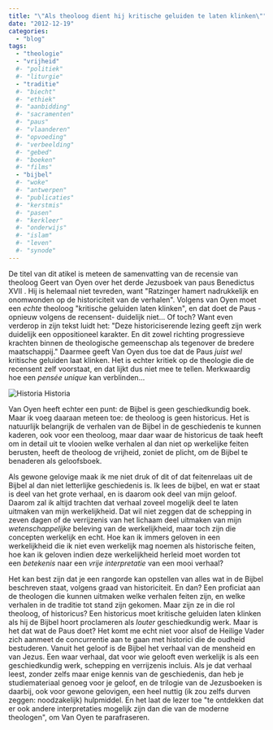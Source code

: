 ```yaml
---
title: "\"Als theoloog dient hij kritische geluiden te laten klinken\""
date: "2012-12-19"
categories: 
  - "blog"
tags:
  - "theologie"
  - "vrijheid"
  #- "politiek"
  #- "liturgie"
  - "traditie"
  #- "biecht"
  #- "ethiek"
  #- "aanbidding"
  #- "sacramenten"
  #- "paus"
  #- "vlaanderen"
  #- "opvoeding"
  #- "verbeelding"
  #- "gebed"
  #- "boeken"
  #- "films"
  - "bijbel"
  #- "woke"
  #- "antwerpen"
  #- "publicaties"
  #- "kerstmis"
  #- "pasen"
  #- "kerkleer"
  #- "onderwijs"
  #- "islam"
  #- "leven"
  #- "synode"
---
```


De titel van dit atikel is meteen de samenvatting van de recensie van theoloog Geert van Oyen over het derde Jezusboek van paus Benedictus XVII . Hij is helemaal niet tevreden, want "Ratzinger hamert nadrukkelijk en onomwonden op de historiciteit van de verhalen". Volgens van Oyen moet een _echte_ theoloog "kritische geluiden laten klinken", en dat doet de Paus -opnieuw volgens de recensent- duidelijk niet... Of toch? Want even verderop in zijn tekst luidt het: "Deze historiciserende lezing geeft zijn werk duidelijk een oppositioneel karakter. En dit zowel richting progressieve krachten binnen de theologische gemeenschap als tegenover de bredere maatschappij." Daarmee geeft Van Oyen dus toe dat de Paus _juist wel_ kritische geluiden laat klinken. Het is echter kritiek op de theologie die de recensent zelf voorstaat, en dat lijkt dus niet mee te tellen. Merkwaardig hoe een _pensée unique_ kan verblinden...

![Historia](images/240px-Gyzis_006_%28%CE%97istoria%29.jpeg) Historia

Van Oyen heeft echter een punt: de Bijbel is geen geschiedkundig boek. Maar ik voeg daaraan meteen toe: de theoloog is geen historicus. Het is natuurlijk belangrijk de verhalen van de Bijbel in de geschiedenis te kunnen kaderen, ook voor een theoloog, maar daar waar de historicus de taak heeft om in detail uit te vlooien welke verhalen al dan niet op werkelijke feiten berusten, heeft de theoloog de vrijheid, zoniet de plicht, om de Bijbel te benaderen als geloofsboek.

Als gewone gelovige maak ik me niet druk of dit of dat feitenrelaas uit de Bijbel al dan niet letterlijke geschiedenis is. Ik lees de bijbel, en wat er staat is deel van het grote verhaal, en is daarom ook deel van mijn geloof. Daarom zal ik altijd trachten dat verhaal zoveel mogelijk deel te laten uitmaken van mijn werkelijkheid. Dat wil niet zeggen dat de schepping in zeven dagen of de verrijzenis van het lichaam deel uitmaken van mijn _wetenschappelĳke_ beleving van de werkelijkheid, maar toch zijn die concepten werkelijk en echt. Hoe kan ik immers geloven in een werkelijkheid die ik niet even werkelijk mag noemen als historische feiten, hoe kan ik geloven indien deze werkelijkheid herleid moet worden tot een _betekenis_ naar een _vrije interpretatie_ van een mooi verhaal?

Het kan best zijn dat je een rangorde kan opstellen van alles wat in de Bijbel beschreven staat, volgens graad van historiciteit. En dan? Een proficiat aan de theologen die kunnen uitmaken welke verhalen feiten zijn, en welke verhalen in de traditie tot stand zijn gekomen. Maar zijn ze in die rol theoloog, of historicus? Een historicus moet kritische geluiden laten klinken als hij de Bijbel hoort proclameren als _louter_ geschiedkundig werk. Maar is het dat wat de Paus doet? Het komt me echt niet voor alsof de Heilige Vader zich aanmeet de concurrentie aan te gaan met historici die de oudheid bestuderen. Vanuit het geloof is de Bijbel het verhaal van de mensheid en van Jezus. Een waar verhaal, dat voor wie gelooft even werkelijk is als een geschiedkundig werk, schepping en verrijzenis incluis. Als je dat verhaal leest, zonder zelfs maar enige kennis van de geschiedenis, dan heb je studiemateriaal genoeg voor je geloof, en de trilogie van de Jezusboeken is daarbij, ook voor gewone gelovigen, een heel nuttig (ik zou zelfs durven zeggen: noodzakelijk) hulpmiddel. En het laat de lezer toe "te ontdekken dat er ook andere interpretaties mogelijk zijn dan die van de moderne theologen", om Van Oyen te parafraseren.
